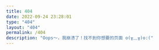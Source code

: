 ```yaml
---
title: 404
date: 2022-09-24 23:28:01
type: "404"
layout: "404"
permalink: /404
description: "Oops～，我崩溃了！找不到你想要的页面 o(╥﹏╥)o:("
---
```


